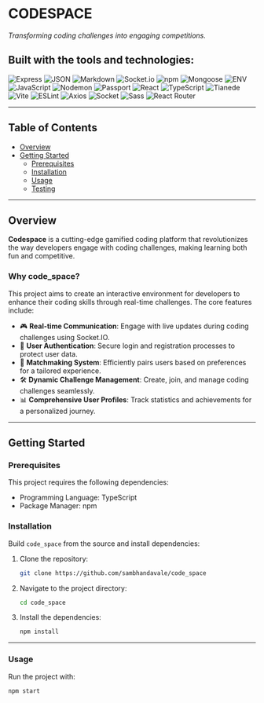 # CODESPACE

*Transforming coding challenges into engaging competitions.*

## Built with the tools and technologies:
![Express](https://img.shields.io/badge/-Express-black)
![JSON](https://img.shields.io/badge/-JSON-black)
![Markdown](https://img.shields.io/badge/-Markdown-black)
![Socket.io](https://img.shields.io/badge/-Socket.io-black)
![npm](https://img.shields.io/badge/-npm-red)
![Mongoose](https://img.shields.io/badge/-Mongoose-red)
![ENV](https://img.shields.io/badge/-ENV-yellow)
![JavaScript](https://img.shields.io/badge/-JavaScript-yellow)
![Nodemon](https://img.shields.io/badge/-Nodemon-green)
![Passport](https://img.shields.io/badge/-Passport-green)
![React](https://img.shields.io/badge/-React-cyan)
![TypeScript](https://img.shields.io/badge/-TypeScript-blue)
![Tianede](https://img.shields.io/badge/-tianede-blue)
![Vite](https://img.shields.io/badge/-Vite-purple)
![ESLint](https://img.shields.io/badge/-ESLint-purple)
![Axios](https://img.shields.io/badge/-Axios-pink)
![Socket](https://img.shields.io/badge/-Socket-purple)
![Sass](https://img.shields.io/badge/-Sass-pink)
![React Router](https://img.shields.io/badge/-React_Router-red)

---

## Table of Contents

- [Overview](#overview)
- [Getting Started](#getting-started)
  - [Prerequisites](#prerequisites)
  - [Installation](#installation)
  - [Usage](#usage)
  - [Testing](#testing)

---

## Overview

**Codespace** is a cutting-edge gamified coding platform that revolutionizes the way developers engage with coding challenges, making learning both fun and competitive.

### Why code_space?

This project aims to create an interactive environment for developers to enhance their coding skills through real-time challenges. The core features include:

- 🎮 **Real-time Communication**: Engage with live updates during coding challenges using Socket.IO.
- 🔐 **User Authentication**: Secure login and registration processes to protect user data.
- 🧠 **Matchmaking System**: Efficiently pairs users based on preferences for a tailored experience.
- 🛠 **Dynamic Challenge Management**: Create, join, and manage coding challenges seamlessly.
- 📊 **Comprehensive User Profiles**: Track statistics and achievements for a personalized journey.

---

## Getting Started

### Prerequisites

This project requires the following dependencies:

- Programming Language: TypeScript
- Package Manager: npm

### Installation

Build `code_space` from the source and install dependencies:

1. Clone the repository:
    ```bash
    git clone https://github.com/sambhandavale/code_space
    ```

2. Navigate to the project directory:
    ```bash
    cd code_space
    ```

3. Install the dependencies:
    ```bash
    npm install
    ```

---

### Usage

Run the project with:

```bash
npm start
